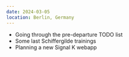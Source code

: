 ```yaml
---
date: 2024-03-05
location: Berlin, Germany
---
```

* Going through the pre-departure TODO list
* Some last Schiffergilde trainings
* Planning a new Signal K webapp
